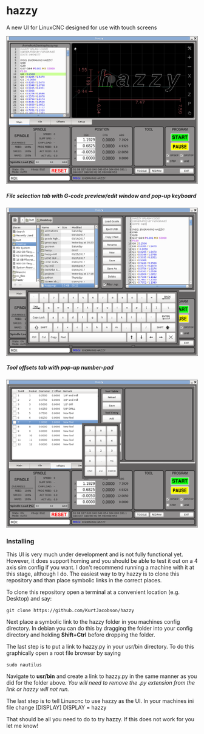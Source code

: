# hazzy

A new UI for LinuxCNC designed for use with touch screens

![Main screen with back-plot](/screenshots/Screenshot_1.png?raw=true "Optional Title")


##### File selection tab with G-code preview/edit window and pop-up keyboard
![File selection page](/screenshots/Screenshot_2.png?raw=true "Optional Title")

##### Tool offsets tab with pop-up number-pad
![Tool edit page](/screenshots/Screenshot_3.png?raw=true "Optional Title")


### Installing

This UI is very much under development and is not fully functional yet. However, it does support homing and you should be able to test it out on a 4 axis sim config if you want. I don't recommend running a machine with it at this stage, although I do.
The easiest way to try hazzy is to clone this repository and than place symbolic links in the correct places.

To clone this repository open a terminal at a convenient location (e.g. Desktop) and say:
```
git clone https://github.com/KurtJacobson/hazzy
```
Next place a  symbolic link to the hazzy folder in you machines config directory. In debian you can do this by dragging the folder into your config directory and holding **Shift+Ctrl** before dropping the folder.

The last step is to put a link to hazzy.py in your usr/bin directory. To do this graphically open a root file browser by saying
```
sudo nautilus
```

Navigate to **usr/bin** and create a link to hazzy.py in the same manner as you did for the folder above. *You will need to remove the .py extension from the link or hazzy will not run.*

The last step is to tell Linuxcnc to use hazzy as the UI. In your machines ini file change [DISPLAY] DISPLAY = hazzy

That should be all you need to do to try hazzy. If this does not work for you let me know!
